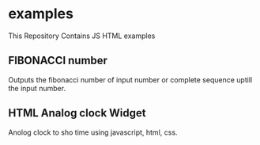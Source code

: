# examples
  This Repository Contains JS HTML examples

## FIBONACCI number
  Outputs the fibonacci number of input number or complete sequence uptill the input number.

## HTML Analog clock Widget
  Anolog clock to sho time using javascript, html, css.